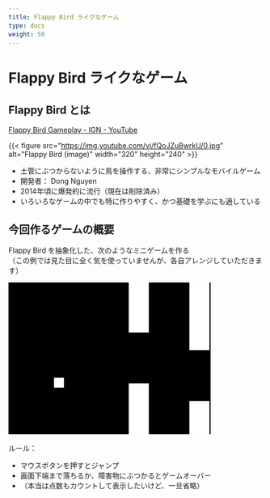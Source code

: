 ```yaml
---
title: Flappy Bird ライクなゲーム
type: docs
weight: 50
---
```


# Flappy Bird ライクなゲーム

## Flappy Bird とは

[Flappy Bird Gameplay - IGN - YouTube](https://www.youtube.com/watch?v=fQoJZuBwrkU)

{{< figure src="https://img.youtube.com/vi/fQoJZuBwrkU/0.jpg" alt="Flappy Bird (image)" width="320" height="240" >}}

- 土管にぶつからないように鳥を操作する、非常にシンプルなモバイルゲーム
- 開発者： Dong Nguyen
- 2014年頃に爆発的に流行（現在は削除済み）
- いろいろなゲームの中でも特に作りやすく、かつ基礎を学ぶにも適している

## 今回作るゲームの概要

Flappy Bird を抽象化した、次のようなミニゲームを作る  
（この例では見た目に全く気を使っていませんが、各自アレンジしていただきます）

![Abstract Flappy Bird](./flappy-bird-like.gif)

ルール：
- マウスボタンを押すとジャンプ
- 画面下端まで落ちるか、障害物にぶつかるとゲームオーバー
- （本当は点数もカウントして表示したいけど、一旦省略）